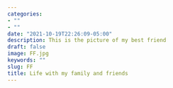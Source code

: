 ```yaml
---
categories:
- ""
- ""
date: "2021-10-19T22:26:09-05:00"
description: This is the picture of my best friend
draft: false
image: FF.jpg
keywords: ""
slug: FF
title: Life with my family and friends
---
```

